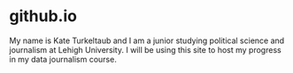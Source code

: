 # github.io

My name is Kate Turkeltaub and I am a junior studying political science and journalism at Lehigh University. I will be using this site to host my progress in my data journalism course. 
